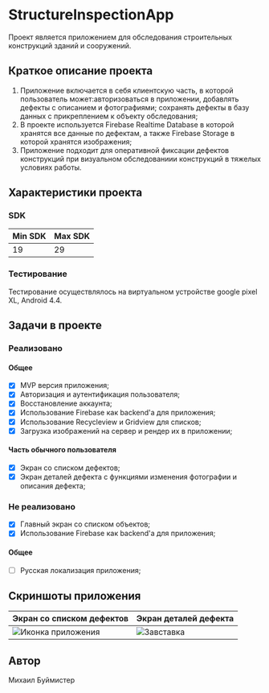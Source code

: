 
# StructureInspectionApp
Проект является приложением для обследования строительных конструкций зданий и сооружений.

## Краткое описание проекта
1. Приложение включается в себя клиентскую часть, в которой пользователь может:авторизоваться в приложении, добавлять дефекты с описанием и фотографиями; сохранять дефекты в базу данных с прикреплением к объекту обследования;
2. В проекте используется Firebase Realtime Database в которой хранятся все данные по дефектам, а также Firebase Storage в которой хранятся изображения;
3. Приложение подходит для оперативной фиксации дефектов конструкций при визуальном обследованиии конструкций в тяжелых условиях работы.

## Характеристики проекта

### SDK
|Min SDK|Max SDK|
|--|--|
|19|29|

### Тестирование
Тестирование осуществлялось на виртуальном устройстве google pixel XL, Android 4.4.

## Задачи в проекте

### Реализовано

#### Общее
- [x] MVP версия приложения;
- [x] Авторизация и аутентификация пользователя;
- [x] Восстановление аккаунта;
- [x] Использование Firebase как backend'a для приложения;
- [x] Использование Recycleview и Gridview для списков;
- [x] Загрузка изображений на сервер и рендер их в приложении;

#### Часть обычного пользователя
- [x] Экран со списком дефектов;
- [x] Экран деталей дефекта с функциями изменения  фотографии и описания дефекта;

### Не реализовано
- [x] Главный экран со списком объектов;
- [x] Использование Firebase как backend'a для приложения;

#### Общее
- [ ] Русская локализация приложения;

## Скриншоты приложения

| Экран со списком дефектов | Экран деталей дефекта |
|--|--|
|![Иконка приложения](./project_data/screenshots/user/1.png) | ![Завставка](./project_data/screenshots/user/2.png) |

## Автор

Михаил Буймистер
